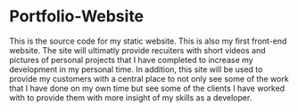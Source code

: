 # Portfolio-Website

This is the source code for my static website. This is also my first front-end website. The site will ultimatly provide recuiters with short videos and pictures of personal projects that I have completed to increase my development in my personal time. In addition, this site will be used to provide my customers with a central place to not only see some of the work that I have done on my own time but see some of the clients I have worked with to provide them with more insight of my skills as a developer.
